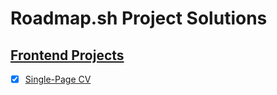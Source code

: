 # Roadmap.sh Project Solutions

## [Frontend Projects](https://roadmap.sh/frontend)

- [x] [Single-Page CV](https://roadmap.sh/projects/single-page-cv)